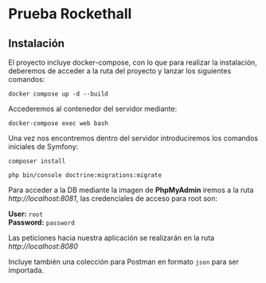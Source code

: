 # Prueba Rockethall

## Instalación
El proyecto incluye docker-compose, con lo que para realizar la instalación, deberemos de acceder a la ruta del proyecto y lanzar los siguientes comandos:

```docker compose up -d --build```

Accederemos al contenedor del servidor mediante:

```docker-compose exec web bash```

Una vez nos encontremos dentro del servidor introduciremos los comandos iniciales de Symfony:

```composer install```

```php bin/console doctrine:migrations:migrate```

Para acceder a la DB mediante la imagen de **PhpMyAdmin** iremos a la ruta *http://localhost:8081*, las credenciales de acceso para root son:

**User:** ```root```  
**Password:** ```password```


Las peticiones hacia nuestra aplicación se realizarán en la ruta *http://localhost:8080*

Incluye también una colección para Postman en formato ```json``` para ser importada.